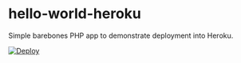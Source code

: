# hello-world-heroku

Simple barebones PHP app to demonstrate deployment into Heroku.

[![Deploy](https://www.herokucdn.com/deploy/button.svg)](https://heroku.com/deploy)
